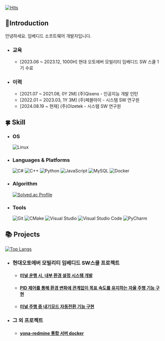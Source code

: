 [![Hits](https://hits.seeyoufarm.com/api/count/incr/badge.svg?url=https%3A%2F%2Fgithub.com%2FZWEI0704&count_bg=%23555555&title_bg=%2315C1E3&icon=&icon_color=%23E7E7E7&title=visit&edge_flat=false)](https://hits.seeyoufarm.com) 
## 📝Introduction 

안녕하세요. 임베디드 소프트웨어 개발자입니다.
- ### 교육
  - [2023.06 ~ 2023.12, 1000H] 현대 오토에버 모빌리티 임베디드 SW 스쿨 1기 수료
- ### 이력
  - [2021.07 ~ 2021.08, 0Y 2M] (주)Qisens - 인공지능 개발 인턴
  - [2022.01 ~ 2023.03, 1Y 3M] (주)페블아이 - 시스템 SW 연구원
  - [2024.08.19 ~ 현재] (주)Olzetek - 시스템 SW 연구원

## 🍀 Skill
- ### OS
  ![Linux](https://img.shields.io/badge/Linux-FCC624.svg?&style=for-the-badge&logo=Linux&logoColor=black)

- ### Languages & Platforms
  ![C#](https://img.shields.io/badge/C%23-512BD4.svg?&style=for-the-badge&logo=Csharp&logoColor=white)
![C++](https://img.shields.io/badge/C/C++-00599c.svg?&style=for-the-badge&logo=cplusplus&logoColor=white)
![Python](https://img.shields.io/badge/Python-3776AB.svg?&style=for-the-badge&logo=Python&logoColor=white)
![JavaScript](https://img.shields.io/badge/JavaScript-F7DF1E.svg?&style=for-the-badge&logo=JavaScript&logoColor=white)
![MySQL](https://img.shields.io/badge/MySQL-4479A1.svg?&style=for-the-badge&logo=MySQL&logoColor=white)
![Docker](https://img.shields.io/badge/Docker-2496ED.svg?&style=for-the-badge&logo=Docker&logoColor=white)

- ### Algorithm
  [![Solved.ac Profile](http://mazassumnida.wtf/api/generate_badge?boj=jyw004499)](https://solved.ac/jyw004499)<br/>

- ### Tools
  ![Git](https://img.shields.io/badge/Git-F05032.svg?&style=for-the-badge&logo=Git&logoColor=white)
![CMake](https://img.shields.io/badge/CMake-064F8C.svg?&style=for-the-badge&logo=CMake&logoColor=white)
![Visual Studio](https://img.shields.io/badge/Visual%20Studio-5C2D91.svg?style=for-the-badge&logo=Visual%20Studio&logoColor=white)
![Visual Studio Code](https://img.shields.io/badge/Visual%20Studio%20Code-007ACC.svg?&style=for-the-badge&logo=Visual%20Studio%20Code&logoColor=white)
![PyCharm](https://img.shields.io/badge/PyCharm-000000.svg?&style=for-the-badge&logo=PyCharm&logoColor=white)
  
## 📚 Projects
[![Top Langs](https://github-readme-stats.vercel.app/api/top-langs/?username=ZWEI0704&layout=compact)](https://github.com/ZWEI0704/github-readme-stats)
- ### 현대오토에버 모빌리티 임베디드 SW스쿨 프로젝트
  - #### [터널 운행 시, 내부 환경 설정 시스템 개발](https://github.com/ZWEI0704/esw-school-project-1)
  - #### [PID 제어를 통해 환경 변화에 관계없이 목표 속도를 유지하는 자율 주행 기능 구현](https://github.com/HAMES-4P)
  - #### [터널 주행 중 내기모드 자동전환 기능 구현](https://github.com/ZWEI0704/CANU)

- ### 그 외 프로젝트
  - #### [yona-redmine 통합 서버 docker](https://github.com/ZWEI0704/yona-redmine_docker)
